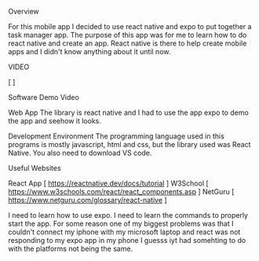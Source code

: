 Overview

For this mobile app I decided to use react native and expo to put together a task manager app.
The purpose of this app was for me to learn how to do react native and create an app.
React native is there to help create mobile apps and I didn't know anything about it until now.

VIDEO

[ ]

Software Demo Video

Web App
The library is react native and I had to use the app expo to demo the app and seehow it looks.

Development Environment
The programming language used in this programs is mostly javascript, html and css, but the library used was React Native.
You also need to download VS code.

Useful Websites

React App [ https://reactnative.dev/docs/tutorial ]
W3School [ https://www.w3schools.com/react/react_components.asp ]
NetGuru [ https://www.netguru.com/glossary/react-native ]

I need to learn how to use expo.
I need to learn the commands to properly start the app.
For some reason one of my biggest problems was that I couldn't connect my iphone with my microsoft laptop and react was not responding to my expo app in my phone I guesss iyt had somehting
to do with the platforms not being the same.
